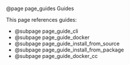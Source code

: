 @page page_guides Guides

This page references guides:
  * @subpage page_guide_cli
  * @subpage page_guide_docker
  * @subpage page_guide_install_from_source
  * @subpage page_guide_install_from_package
  * @subpage page_guide_docker_cc

